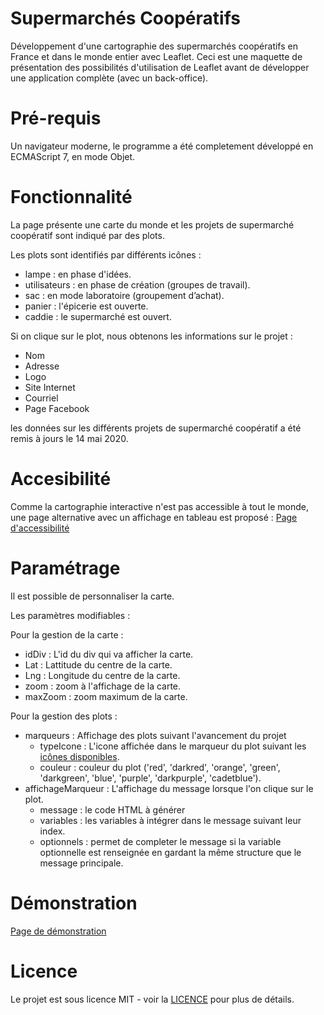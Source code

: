 # Supermarchés Coopératifs
Développement d'une cartographie des supermarchés coopératifs en France et dans le monde entier avec Leaflet.
Ceci est une maquette de présentation des possibilités d'utilisation de Leaflet avant de développer une application complète (avec un back-office). 

# Pré-requis
Un navigateur moderne, le programme a été completement développé en ECMAScript 7, en mode Objet.

# Fonctionnalité
La page présente une carte du monde et les projets de supermarché coopératif sont indiqué par des plots.

Les plots sont identifiés par différents icônes :
- lampe : en phase d'idées.
- utilisateurs : en phase de création (groupes de travail).
- sac : en mode laboratoire (groupement d’achat).
- panier : l'épicerie est ouverte.
- caddie : le supermarché est ouvert.

Si on clique sur le plot, nous obtenons les informations sur le projet :
- Nom 
- Adresse
- Logo
- Site Internet
- Courriel
- Page Facebook

les données sur les différents projets de supermarché coopératif a été remis à jours le 14 mai 2020.

# Accesibilité
Comme la cartographie interactive n'est pas accessible à tout le monde, une page alternative avec un affichage en tableau est proposé :
[Page d'accessibilité](https://zuff69.github.io/supermarches_cooperatifs/liste.html)

# Paramétrage
Il est possible de personnaliser la carte.

Les paramètres modifiables :

Pour la gestion de la carte :
- idDiv : L'id du div qui va afficher la carte.
- Lat : Lattitude du centre de la carte.
- Lng : Longitude du centre de la carte.
- zoom : zoom à l'affichage de la carte.
- maxZoom : zoom maximum de la carte.

Pour la gestion des plots :
- marqueurs : Affichage des plots suivant l'avancement du projet
   - typeIcone : L'icone affichée dans le marqueur du plot suivant les [icônes disponibles](https://fontawesome.com/v4.7.0/icons/).
   - couleur : couleur du plot ('red', 'darkred', 'orange', 'green', 'darkgreen', 'blue', 'purple', 'darkpurple', 'cadetblue').
- affichageMarqueur : L'affichage du message lorsque l'on clique sur le plot.
   - message : le code HTML à générer
   - variables : les variables à intégrer dans le message suivant leur index.
   - optionnels : permet de completer le message si la variable optionnelle est renseignée en gardant la même structure que le message principale.

# Démonstration
[Page de démonstration](https://zuff69.github.io/supermarches_cooperatifs/)

# Licence
Le projet est sous licence MIT - voir la [LICENCE](https://github.com/michaeldeloris/people-collector/blob/master/LICENSE) pour plus de détails.
